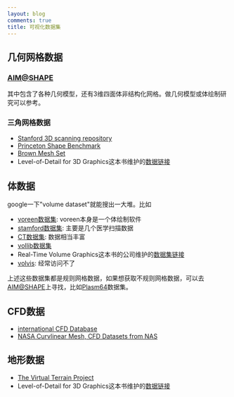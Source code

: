 ```yaml
---
layout: blog
comments: true
title: 可视化数据集
---
```


## 几何网格数据

### [AIM@SHAPE](http://shapes.aimatshape.net/)
其中包含了各种几何模型，还有3维四面体非结构化网格。做几何模型或体绘制研究可以参考。

### 三角网格数据
  - [Stanford 3D scanning repository](http://graphics.stanford.edu/data/3Dscanrep)
  - [Princeton Shape Benchmark](http://shape.cs.princeton.edu/benchmark)
  - [Brown Mesh Set](http://graphics.cs.brown.edu/games/brown-mesh-set/index.html)
  - Level-of-Detail for 3D Graphics这本书维护的[数据链接](http://lodbook.com/models/)


## 体数据
google一下"volume dataset"就能搜出一大堆。比如

  - [voreen数据集](http://www.voreen.org/108-Data-Sets.html): voreen本身是一个体绘制软件
  - [stamford数据集](http://www-graphics.stanford.edu/data/voldata/): 主要是几个医学扫描数据
  - [CT数据集](http://www.sci.utah.edu/cibc-software/ctdata.html): 数据相当丰富
  - [vollib数据集](http://www9.informatik.uni-erlangen.de/External/vollib/)
  - Real-Time Volume Graphics这本书的公司维护的[数据集链接](http://www.real-time-volume-graphics.org/?page_id=17)
  - [volvis](http://www.volvis.org/): 经常访问不了

上述这些数据集都是规则网格数据，如果想获取不规则网格数据，可以去[AIM@SHAPE](http://shapes.aimatshape.net/)上寻找，比如[Plasm64](shapes.aimatshape.net/view.php?id=631#)数据集。

## CFD数据

  - [international CFD Database](http://mp0806.cineca.it/icfd.php)
  - [NASA Curvlinear Mesh, CFD Datasets from NAS](http://www.nas.nasa.gov/publications/datasets.html)

## 地形数据
  - [The Virtual Terrain Project](http://vterrain.org/BT/)
  - Level-of-Detail for 3D Graphics这本书维护的[数据链接](http://lodbook.com/terrain/)
